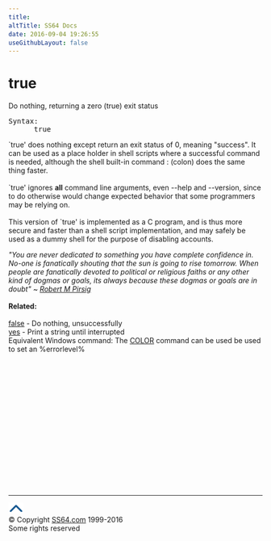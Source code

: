```yaml
---
title:
altTitle: SS64 Docs
date: 2016-09-04 19:26:55
useGithubLayout: false
---
```

<!-- #BeginLibraryItem "/Library/head_bash.lbi" --><!-- #EndLibraryItem --><h1>true</h1> 
<p>Do nothing, returning a zero (true) exit status</p>
<pre>Syntax:
      true
</pre>
<p> `true' does nothing except return an exit status of 0, meaning "success".  It can be used as a place holder in shell scripts where a 
successful command is needed, although the shell built-in command <span class="code">: </span>(colon) does the same thing faster.<br>
<br>
`true' ignores <b>all</b> command line arguments, even <span class="code">--help</span> and <span class="code">--version</span>, since to do otherwise would change expected behavior that
some programmers may be relying on.<br>
<br>
This version of `true' is implemented as a C program, and is thus
more secure and faster than a shell script implementation, and may
safely be used as a dummy shell for the purpose of disabling accounts.</p>
<p><i class="quote">"You are never dedicated to something you have complete confidence in. No-one is fanatically shouting that the sun is going to rise 
tomorrow. When people are fanatically devoted to political or religious faiths or any other kind of dogmas or goals, its always because these dogmas or goals 
are in doubt" ~ <i><a href="http://en.wikipedia.org/wiki/Robert_M._Pirsig">Robert M Pirsig</a></i></i><br>
<br>
<b>Related:</b><br>
<br>
<a href="false.html">false</a> - Do nothing, unsuccessfully<br>
<a href="yes.html">yes</a> - Print a string until interrupted <br>
Equivalent Windows command: The <a href="../nt/color.html">COLOR</a> command can be used be used to set an %errorlevel%</p><!-- #BeginLibraryItem "/Library/foot_bash.lbi" --><p>
<!-- bash300 -->
<ins class="adsbygoogle" style="display:inline-block;width:300px;height:250px" data-ad-client="ca-pub-6140977852749469" data-ad-slot="4615356305"></ins>
<script>
(adsbygoogle = window.adsbygoogle || []).push({});
</script></p>
<hr>
<div id="bl" class="footer"><a href="true.html#"><img src="../images/top.png" width="30" height="22" alt="Back to the Top"></a></div>
<div id="br" class="footer, tagline">© Copyright <a href="http://ss64.com/">SS64.com</a> 1999-2016<br>
Some rights reserved</div><!-- #EndLibraryItem -->


